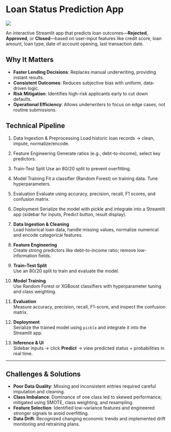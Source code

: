 # Loan Status Prediction App
![](loan_prediction_image.png)

An interactive Streamlit app that predicts loan outcomes—**Rejected**, **Approved**, or **Closed**—based on user-input features like credit score, loan amount, loan type, date of account opening, last transaction date.

## Why It Matters

- **Faster Lending Decisions**: Replaces manual underwriting, providing instant results.
- **Consistent Outcomes**: Reduces subjective bias with uniform, data-driven logic.
- **Risk Mitigation**: Identifies high-risk applicants early to cut down defaults.
- **Operational Efficiency**: Allows underwriters to focus on edge cases, not routine submissions.

## Technical Pipeline

1.	Data Ingestion & Preprocessing
Load historic loan records → clean, impute, normalize/encode.
2.	Feature Engineering
Generate ratios (e.g., debt-to-income), select key predictors.
3.	Train-Test Split
Use an 80/20 split to prevent overfitting.
4.	Model Training
Fit a classifier (Random Forest) on training data. Tune hyperparameters.
5.	Evaluation
Evaluate using accuracy, precision, recall, F1 scores, and confusion matrix.
6.	Deployment
Serialize the model with pickle and integrate into a Streamlit app (sidebar for inputs, Predict button, result display).


1. **Data Ingestion & Cleaning**  
   Load historical loan data, handle missing values, normalize numerical and encode categorical features.

2. **Feature Engineering**  
   Create strong predictors like debt-to-income ratio; remove low-information fields.

3. **Train–Test Split**  
   Use an 80/20 split to train and evaluate the model.

4. **Model Training**  
   Use Random Forest or XGBoost classifiers with hyperparameter tuning and class weighting.

5. **Evaluation**  
   Measure accuracy, precision, recall, F1-score, and inspect the confusion matrix.

6. **Deployment**  
   Serialize the trained model using `pickle` and integrate it into the Streamlit app.

7. **Inference & UI**  
   Sidebar inputs → click **Predict** → view predicted status + probabilities in real time.

---

## Challenges & Solutions

- **Poor Data Quality**: Missing and inconsistent entries required careful imputation and cleaning.
- **Class Imbalance**: Dominance of one class led to skewed performance; mitigated using SMOTE, class weighting, and resampling.
- **Feature Selection**: Identified low-variance features and engineered stronger signals to avoid overfitting.
- **Data Drift**: Recognized changing economic trends and implemented drift monitoring and retraining plans.
